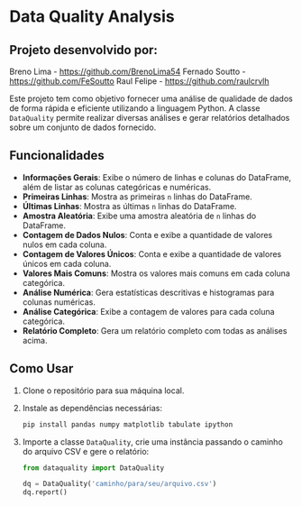 # Data Quality Analysis

## Projeto desenvolvido por:
Breno Lima - https://github.com/BrenoLima54
Fernado Soutto - https://github.com/FeSoutto
Raul Felipe - https://github.com/raulcrvlh

Este projeto tem como objetivo fornecer uma análise de qualidade de dados de forma rápida e eficiente utilizando a linguagem Python. A classe `DataQuality` permite realizar diversas análises e gerar relatórios detalhados sobre um conjunto de dados fornecido.

## Funcionalidades

- **Informações Gerais**: Exibe o número de linhas e colunas do DataFrame, além de listar as colunas categóricas e numéricas.
- **Primeiras Linhas**: Mostra as primeiras `n` linhas do DataFrame.
- **Últimas Linhas**: Mostra as últimas `n` linhas do DataFrame.
- **Amostra Aleatória**: Exibe uma amostra aleatória de `n` linhas do DataFrame.
- **Contagem de Dados Nulos**: Conta e exibe a quantidade de valores nulos em cada coluna.
- **Contagem de Valores Únicos**: Conta e exibe a quantidade de valores únicos em cada coluna.
- **Valores Mais Comuns**: Mostra os valores mais comuns em cada coluna categórica.
- **Análise Numérica**: Gera estatísticas descritivas e histogramas para colunas numéricas.
- **Análise Categórica**: Exibe a contagem de valores para cada coluna categórica.
- **Relatório Completo**: Gera um relatório completo com todas as análises acima.

## Como Usar

1. Clone o repositório para sua máquina local.
2. Instale as dependências necessárias:
    ```bash
    pip install pandas numpy matplotlib tabulate ipython
    ```
3. Importe a classe `DataQuality`, crie uma instância passando o caminho do arquivo CSV e gere o relatório:

    ```python
    from dataquality import DataQuality

    dq = DataQuality('caminho/para/seu/arquivo.csv')
    dq.report()
  



